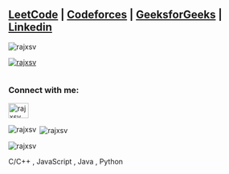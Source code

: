 [LeetCode](https://leetcode.com/rajxsv/) |
[Codeforces](https://codeforces.com/profile/suzzume) |
[GeeksforGeeks](https://auth.geeksforgeeks.org/user/rajessvee/?utm_source=geeksforgeeks&utm_medium=my_profile&utm_campaign=auth_user) |
[Linkedin](https://www.linkedin.com/in/rajpreet-singh-b8200a224/) 
---

<p align="left"> <img src="https://komarev.com/ghpvc/?username=rajxsv&label=Profile%20views&color=0e75b6&style=flat" alt="rajxsv" /> </p>

<p align="left"> <a href="https://github.com/ryo-ma/github-profile-trophy"><img src="https://github-profile-trophy.vercel.app/?username=rajxsv" alt="rajxsv" /></a> </p>

<p align="left"> <a href="https://twitter.com/" target="blank"><img src="https://img.shields.io/twitter/follow/?logo=twitter&style=for-the-badge" alt="" /></a> </p>

<h3 align="left">Connect with me:</h3>
<p align="left">
<a href="https://www.leetcode.com/rajxsv" target="blank"><img align="center" src="https://raw.githubusercontent.com/rahuldkjain/github-profile-readme-generator/master/src/images/icons/Social/leet-code.svg" alt="rajxsv" height="30" width="40" /></a>
</p>

<p><img align="left" src="https://github-readme-stats.vercel.app/api/top-langs?username=rajxsv&show_icons=true&locale=en&layout=compact" alt="rajxsv" /></p>

<p>&nbsp;<img align="center" src="https://github-readme-stats.vercel.app/api?username=rajxsv&show_icons=true&locale=en" alt="rajxsv" /></p>

<p><img align="center" src="https://github-readme-streak-stats.herokuapp.com/?user=rajxsv&" alt="rajxsv" /></p>


C/C++ , JavaScript , Java , Python 
